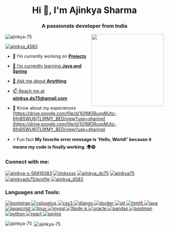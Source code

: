 <h1 align="center">Hi 👋, I'm Ajinkya Sharma</h1>
<h3 align="center">A passionate developer from India</h3>
<img align='right' src="https://media.tenor.com/whgQwNlVvNkAAAAi/xero-code.gif" width="230">
<p align="left"> <img src="https://komarev.com/ghpvc/?username=ajinkya-75&label=Profile%20views&color=0e75b6&style=flat" alt="ajinkya-75" /> </p>

<!---<p align="left"> <a href="https://github.com/ryo-ma/github-profile-trophy"><img src="https://github-profile-trophy.vercel.app/?username=ajinkya-75" alt="ajinkya-75" /></a> </p> -->

<p align="left"> <a href="https://twitter.com/ajinkya_4583" target="blank"><img src="https://img.shields.io/twitter/follow/ajinkya_4583?logo=twitter&style=for-the-badge" alt="ajinkya_4583" /></a> </p>

- 🔭 I’m currently working on <a href="https://portfolio-ajinkya-75.vercel.app/">**Projects**

- 🌱 I’m currently learning **Java and Spring**

- 💬 Ask me about **Anything**

- 📫 Reach me at **ajinkya.ds75@gmail.com**

- 📄 Know about my experiences [https://drive.google.com/file/d/1GfMORuxpMJtz-6fnBSWU6jTL9fMY_BED/view?usp=sharing](https://drive.google.com/file/d/1GfMORuxpMJtz-6fnBSWU6jTL9fMY_BED/view?usp=sharing)

- ⚡ Fun fact **My favorite error message is 'Hello, World!' because it means my code is finally working. 🌍😄**

<h3 align="left">Connect with me:</h3>
<p align="left">
<a href="https://linkedin.com/in/ajinkya-s-56916383" target="blank"><img align="center" src="https://img.shields.io/badge/LinkedIn-0077B5?style=for-the-badge&logo=linkedin&logoColor=white" alt="ajinkya-s-56916383"  /></a>
<a href="https://instagram.com/jiinkssss" target="blank"><img align="center" src="https://img.shields.io/badge/Instagram-E4405F?style=for-the-badge&logo=instagram&logoColor=white" alt="jiinkssss" /></a>
<a href="https://www.hackerrank.com/ajinkya_ds75" target="blank"><img align="center" src="https://img.shields.io/badge/-Hackerrank-2EC866?style=for-the-badge&logo=HackerRank&logoColor=white" alt="ajinkya_ds75"  /></a>
<a href="https://www.leetcode.com/ajinkya75" target="blank"><img align="center" src="https://img.shields.io/badge/-LeetCode-FFA116?style=for-the-badge&logo=LeetCode&logoColor=black" alt="ajinkya75" /></a>
<a href="https://auth.geeksforgeeks.org/user/ajinkyads75/profile" target="blank"><img align="center" src="https://img.shields.io/badge/GeeksforGeeks-298D46?style=for-the-badge&logo=geeksforgeeks&logoColor=white" alt="ajinkyads75/profile" /></a>
<a href="https://twitter.com/ajinkya_4583" target="blank"><img align="center" src="https://img.shields.io/badge/Twitter-1DA1F2?style=for-the-badge&logo=twitter&logoColor=white" alt="ajinkya_4583" /></a>
</p>

<h3 align="left">Languages and Tools:</h3>
<p align="left"> <a href="https://getbootstrap.com" target="_blank" rel="noreferrer"> <img src="https://img.shields.io/badge/Bootstrap-563D7C?style=for-the-badge&logo=bootstrap&logoColor=white" alt="bootstrap" /> </a> <a href="https://www.w3schools.com/cpp/" target="_blank" rel="noreferrer"> <img src="https://img.shields.io/badge/C%2B%2B-00599C?style=for-the-badge&logo=c%2B%2B&logoColor=white" alt="cplusplus" /> </a> <a href="https://www.w3schools.com/css/" target="_blank" rel="noreferrer"> <img src="https://img.shields.io/badge/CSS3-1572B6?style=for-the-badge&logo=css3&logoColor=white" alt="css3" /> </a> <a href="https://www.djangoproject.com/" target="_blank" rel="noreferrer"> <img src="https://img.shields.io/badge/Django-092E20?style=for-the-badge&logo=django&logoColor=green" alt="django" /> </a> <a href="https://www.docker.com/" target="_blank" rel="noreferrer"> <img src="https://img.shields.io/badge/Docker-2CA5E0?style=for-the-badge&logo=docker&logoColor=white" alt="docker" /> </a> <a href="https://git-scm.com/" target="_blank" rel="noreferrer"> <img src="https://img.shields.io/badge/GIT-E44C30?style=for-the-badge&logo=git&logoColor=white" alt="git" /> </a> <a href="https://www.w3.org/html/" target="_blank" rel="noreferrer"> <img src="https://img.shields.io/badge/HTML5-E34F26?style=for-the-badge&logo=html5&logoColor=white" alt="html5" /> </a> <a href="https://www.java.com" target="_blank" rel="noreferrer"> <img src="https://img.shields.io/badge/java-%23ED8B00.svg?style=for-the-badge&logo=openjdk&logoColor=white" alt="java" /> </a> <a href="https://developer.mozilla.org/en-US/docs/Web/JavaScript" target="_blank" rel="noreferrer"> <img src="https://img.shields.io/badge/JavaScript-323330?style=for-the-badge&logo=javascript&logoColor=F7DF1E" alt="javascript"/> </a> <a href="https://www.linux.org/" target="_blank" rel="noreferrer"> <img src="https://img.shields.io/badge/Linux-FCC624?style=for-the-badge&logo=linux&logoColor=black" alt="linux" /> </a> <a href="https://www.mysql.com/" target="_blank" rel="noreferrer"> <img src="https://img.shields.io/badge/MySQL-005C84?style=for-the-badge&logo=mysql&logoColor=white" alt="mysql" /> </a> <a href="https://nodejs.org" target="_blank" rel="noreferrer"> <img src="https://img.shields.io/badge/Node.js-339933?style=for-the-badge&logo=nodedotjs&logoColor=white" alt="Node js" /> </a> <a href="https://www.oracle.com/" target="_blank" rel="noreferrer"> <img src="https://img.shields.io/badge/Oracle-F80000?style=for-the-badge&logo=oracle&logoColor=black" alt="oracle" /> </a> <a href="https://pandas.pydata.org/" target="_blank" rel="noreferrer"> <img src="https://img.shields.io/badge/Pandas-2C2D72?style=for-the-badge&logo=pandas&logoColor=white" alt="pandas" /> </a> <a href="https://postman.com" target="_blank" rel="noreferrer"> <img src="https://img.shields.io/badge/Postman-FF6C37?style=for-the-badge&logo=Postman&logoColor=white" alt="postman"/> </a> <a href="https://www.python.org" target="_blank" rel="noreferrer"> <img src="https://img.shields.io/badge/Python-FFD43B?style=for-the-badge&logo=python&logoColor=blue" alt="python" /> </a> <a href="https://reactjs.org/" target="_blank" rel="noreferrer"> <img src="https://img.shields.io/badge/React-20232A?style=for-the-badge&logo=react&logoColor=61DAFB" alt="react" /> </a> <a href="https://spring.io/" target="_blank" rel="noreferrer"> <img src="https://img.shields.io/badge/Spring-6DB33F?style=for-the-badge&logo=spring&logoColor=white" alt="spring" /> </a> </p>

<p><img align="left" src="https://github-readme-stats.vercel.app/api/top-langs?username=ajinkya-75&show_icons=true&locale=en&layout=compact" alt="ajinkya-75" /></p>

<p>&nbsp;<img align="center" src="https://github-readme-stats.vercel.app/api?username=ajinkya-75&show_icons=true&locale=en" alt="ajinkya-75" /></p>

<!---<p><img align="center" src="https://github-readme-streak-stats.herokuapp.com/?user=ajinkya-75&" alt="ajinkya-75" /></p> -->

